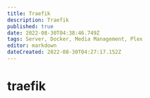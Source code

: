 ```yaml
---
title: Traefik
description: Traefik
published: true
date: 2022-08-30T04:38:46.749Z
tags: Server, Docker, Media Management, Plex
editor: markdown
dateCreated: 2022-08-30T04:27:17.152Z
---
```

# traefik